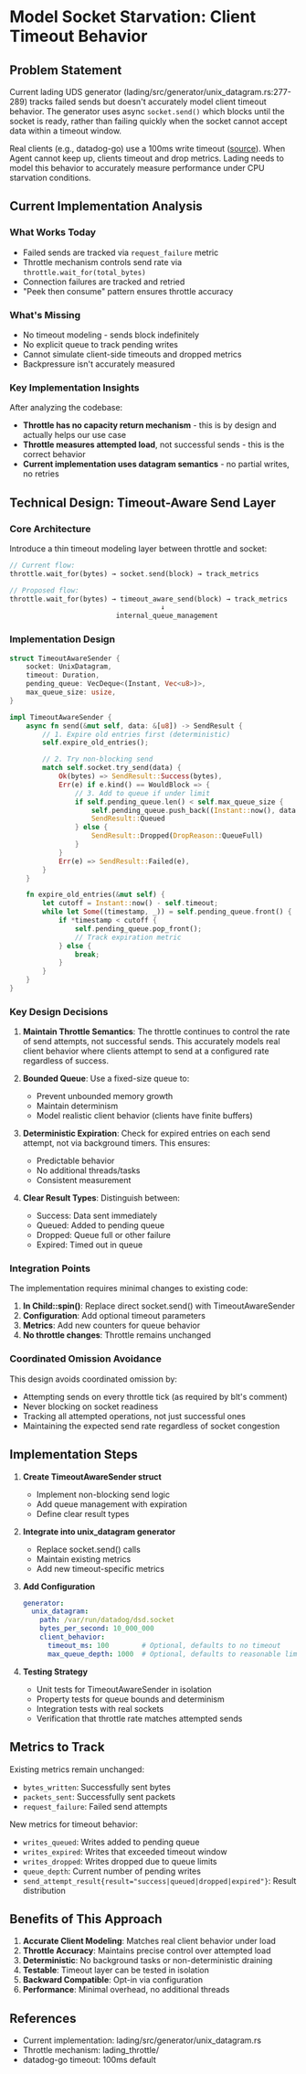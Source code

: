 # Model Socket Starvation: Client Timeout Behavior

## Problem Statement

Current lading UDS generator (lading/src/generator/unix_datagram.rs:277-289) tracks failed sends but doesn't accurately model client timeout behavior. The generator uses async `socket.send()` which blocks until the socket is ready, rather than failing quickly when the socket cannot accept data within a timeout window.

Real clients (e.g., datadog-go) use a 100ms write timeout ([source](https://github.com/DataDog/datadog-go/blob/a6b9cdf87a42985c32e5abfc1e6e10e349107ee0/statsd/options.go#L19)). When Agent cannot keep up, clients timeout and drop metrics. Lading needs to model this behavior to accurately measure performance under CPU starvation conditions.

## Current Implementation Analysis

### What Works Today
- Failed sends are tracked via `request_failure` metric
- Throttle mechanism controls send rate via `throttle.wait_for(total_bytes)`
- Connection failures are tracked and retried
- "Peek then consume" pattern ensures throttle accuracy

### What's Missing
- No timeout modeling - sends block indefinitely
- No explicit queue to track pending writes
- Cannot simulate client-side timeouts and dropped metrics
- Backpressure isn't accurately measured

### Key Implementation Insights

After analyzing the codebase:
- **Throttle has no capacity return mechanism** - this is by design and actually helps our use case
- **Throttle measures attempted load**, not successful sends - this is the correct behavior
- **Current implementation uses datagram semantics** - no partial writes, no retries

## Technical Design: Timeout-Aware Send Layer

### Core Architecture

Introduce a thin timeout modeling layer between throttle and socket:

```rust
// Current flow:
throttle.wait_for(bytes) → socket.send(block) → track_metrics

// Proposed flow:
throttle.wait_for(bytes) → timeout_aware_send(block) → track_metrics
                                     ↓
                          internal_queue_management
```

### Implementation Design

```rust
struct TimeoutAwareSender {
    socket: UnixDatagram,
    timeout: Duration,
    pending_queue: VecDeque<(Instant, Vec<u8>)>,
    max_queue_size: usize,
}

impl TimeoutAwareSender {
    async fn send(&mut self, data: &[u8]) -> SendResult {
        // 1. Expire old entries first (deterministic)
        self.expire_old_entries();

        // 2. Try non-blocking send
        match self.socket.try_send(data) {
            Ok(bytes) => SendResult::Success(bytes),
            Err(e) if e.kind() == WouldBlock => {
                // 3. Add to queue if under limit
                if self.pending_queue.len() < self.max_queue_size {
                    self.pending_queue.push_back((Instant::now(), data.to_vec()));
                    SendResult::Queued
                } else {
                    SendResult::Dropped(DropReason::QueueFull)
                }
            }
            Err(e) => SendResult::Failed(e),
        }
    }

    fn expire_old_entries(&mut self) {
        let cutoff = Instant::now() - self.timeout;
        while let Some((timestamp, _)) = self.pending_queue.front() {
            if *timestamp < cutoff {
                self.pending_queue.pop_front();
                // Track expiration metric
            } else {
                break;
            }
        }
    }
}
```

### Key Design Decisions

1. **Maintain Throttle Semantics**: The throttle continues to control the rate of send attempts, not successful sends. This accurately models real client behavior where clients attempt to send at a configured rate regardless of success.

2. **Bounded Queue**: Use a fixed-size queue to:
   - Prevent unbounded memory growth
   - Maintain determinism
   - Model realistic client behavior (clients have finite buffers)

3. **Deterministic Expiration**: Check for expired entries on each send attempt, not via background timers. This ensures:
   - Predictable behavior
   - No additional threads/tasks
   - Consistent measurement

4. **Clear Result Types**: Distinguish between:
   - Success: Data sent immediately
   - Queued: Added to pending queue
   - Dropped: Queue full or other failure
   - Expired: Timed out in queue

### Integration Points

The implementation requires minimal changes to existing code:

1. **In Child::spin()**: Replace direct socket.send() with TimeoutAwareSender
2. **Configuration**: Add optional timeout parameters
3. **Metrics**: Add new counters for queue behavior
4. **No throttle changes**: Throttle remains unchanged

### Coordinated Omission Avoidance

This design avoids coordinated omission by:
- Attempting sends on every throttle tick (as required by blt's comment)
- Never blocking on socket readiness
- Tracking all attempted operations, not just successful ones
- Maintaining the expected send rate regardless of socket congestion

## Implementation Steps

1. **Create TimeoutAwareSender struct**
   - Implement non-blocking send logic
   - Add queue management with expiration
   - Define clear result types

2. **Integrate into unix_datagram generator**
   - Replace socket.send() calls
   - Maintain existing metrics
   - Add new timeout-specific metrics

3. **Add Configuration**
   ```yaml
   generator:
     unix_datagram:
       path: /var/run/datadog/dsd.socket
       bytes_per_second: 10_000_000
       client_behavior:
         timeout_ms: 100        # Optional, defaults to no timeout
         max_queue_depth: 1000  # Optional, defaults to reasonable limit
   ```

4. **Testing Strategy**
   - Unit tests for TimeoutAwareSender in isolation
   - Property tests for queue bounds and determinism
   - Integration tests with real sockets
   - Verification that throttle rate matches attempted sends

## Metrics to Track

Existing metrics remain unchanged:
- `bytes_written`: Successfully sent bytes
- `packets_sent`: Successfully sent packets
- `request_failure`: Failed send attempts

New metrics for timeout behavior:
- `writes_queued`: Writes added to pending queue
- `writes_expired`: Writes that exceeded timeout window
- `writes_dropped`: Writes dropped due to queue limits
- `queue_depth`: Current number of pending writes
- `send_attempt_result{result="success|queued|dropped|expired"}`: Result distribution

## Benefits of This Approach

1. **Accurate Client Modeling**: Matches real client behavior under load
2. **Throttle Accuracy**: Maintains precise control over attempted load
3. **Deterministic**: No background tasks or non-deterministic draining
4. **Testable**: Timeout layer can be tested in isolation
5. **Backward Compatible**: Opt-in via configuration
6. **Performance**: Minimal overhead, no additional threads

## References

- Current implementation: lading/src/generator/unix_datagram.rs
- Throttle mechanism: lading_throttle/
- datadog-go timeout: 100ms default
